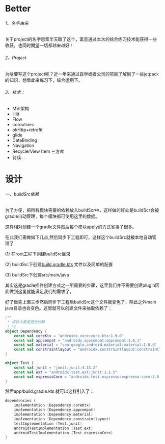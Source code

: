 # Better

###### 1、名字由来

关于project的名字思索半天取了这个，寓意通过本次的综合练习技术能获得一些收获，也同时期望一切都越来越好！

###### 2、Project

为啥要写这个project呢？近一年来通过自学或者公司的项目了解到了一些jetpack的知识，想借此来练习下，综合运用下。

###### 3、技术：

- MVI架构
- Hilt
- Flow
- coroutines
- okHttp+retrofit
- glide
- DataBinding
- Navigation
- RecyclerView Item 三方库
- 待续...

# 设计

###### 一、buildSrc依赖

为了方便，把所有模块需要的依赖放入buildScr中，这样做的好处是buildScr会被gradle自动管理，每个模块都可使用这里的数据。

这样相对创建一个gradle文件然后每个模块apply的方式省事了很多。

在此我们需做如下几点,然后同步下工程即可，这样这个buildSrc就被本地自动管理了

(1) 在root工程下创建buildSrc目录

(2) buildSrc下创建[build.gradle.kts](./buildSrc/build.gradle.kts) 文件以及简单的配置

(3) buildSrc下创建src/main/java

其实这是gradle插件创建方式之一所需要的步骤，这里我们并不需要创建plugin因此做到这里就能满足我们的需求了。

好了做完上面三步然后同步下工程后buildSrc这个文件就变色了，除此之外main java目录也会变色。这里就可以创建文件来抽取依赖了：

```kotlin
/**
 * 项目中要使用的依赖
 * */
object Dependency {
    const val coreKtx = "androidx.core:core-ktx:1.9.0"
    const val appcompat = "androidx.appcompat:appcompat:1.6.1"
    const val material = "com.google.android.material:material:1.8.0"
    const val constraintlayout = "androidx.constraintlayout:constraintlayout:2.1.4"
}

object Test {
    const val junit = "junit:junit:4.13.2"
    const val ext = "androidx.test.ext:junit:1.1.5"
    const val espressoCore = "androidx.test.espresso:espresso-core:3.5.1"
}
```

然后app/build.gradle.kts 就可以这样引入了：

```kotlin
dependencies {
    implementation (Dependency.coreKtx)
    implementation (Dependency.appcompat)
    implementation (Dependency.material)
    implementation (Dependency.constraintlayout)
    testImplementation (Test.junit)
    androidTestImplementation (Test.ext)
    androidTestImplementation (Test.espressoCore)
}
```











